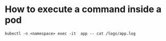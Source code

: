 # How to execute a command inside a pod

`kubectl -n <namespace> exec -it  app -- cat /logs/app.log`
